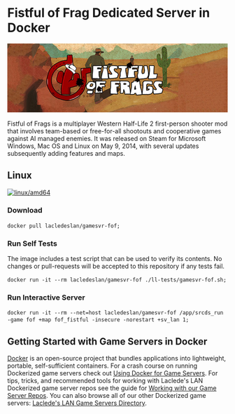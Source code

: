# Fistful of Frag Dedicated Server in Docker

![Fistful of Frags](https://raw.githubusercontent.com/LacledesLAN/gamesvr-fof/main/.misc/fof.jpg "Fistful of Frags")

Fistful of Frags is a multiplayer Western Half-Life 2 first-person shooter mod that involves team-based or free-for-all shootouts and
cooperative games against AI managed enemies. It was released on Steam for Microsoft Windows, Mac OS and Linux on May 9, 2014, with several
updates subsequently adding features and maps.

## Linux

[![linux/amd64](https://github.com/LacledesLAN/gamesvr-fof/actions/workflows/build-linux-image.yml/badge.svg?branch=main)](https://github.com/LacledesLAN/gamesvr-fof/actions/workflows/build-linux-image.yml)

### Download

```shell
docker pull lacledeslan/gamesvr-fof;
```

### Run Self Tests

The image includes a test script that can be used to verify its contents. No changes or pull-requests will be accepted to this repository if
any tests fail.

```shell
docker run -it --rm lacledeslan/gamesvr-fof ./ll-tests/gamesvr-fof.sh;
```

### Run Interactive Server

```shell
docker run -it --rm --net=host lacledeslan/gamesvr-fof /app/srcds_run -game fof +map fof_fistful -insecure -norestart +sv_lan 1;
```

## Getting Started with Game Servers in Docker

[Docker](https://docs.docker.com/) is an open-source project that bundles applications into lightweight, portable, self-sufficient
containers. For a crash course on running Dockerized game servers check out [Using Docker for Game
Servers](https://github.com/LacledesLAN/README.1ST/blob/master/GameServers/DockerAndGameServers.md). For tips, tricks, and recommended tools
for working with Laclede's LAN Dockerized game server repos see the guide for [Working with our Game Server
Repos](https://github.com/LacledesLAN/README.1ST/blob/master/GameServers/WorkingWithOurRepos.md). You can also browse all of our other
Dockerized game servers: [Laclede's LAN Game Servers Directory](https://github.com/LacledesLAN/README.1ST/tree/master/GameServers).
